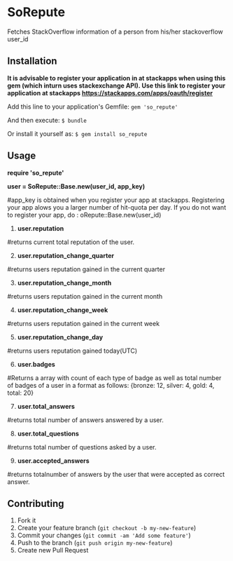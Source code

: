 # SoRepute 

  Fetches StackOverflow information of a person from his/her stackoverflow user_id

## Installation

  **It is advisable to register your application in at stackapps when using this gem (which inturn uses stackexchange API). Use this link to register your application at stackapps https://stackapps.com/apps/oauth/register**

Add this line to your application's Gemfile:
  `gem 'so_repute'`

And then execute:
  `$ bundle`

Or install it yourself as:
  `$ gem install so_repute`

## Usage

  **require 'so_repute'**

  **user = SoRepute::Base.new(user_id, app_key)**
  
  #app_key is obtained when you register your app at stackapps. Registering your app alows you a larger number of hit-quota per day. If you do not want to register your app, do : oRepute::Base.new(user_id)

  1) **user.reputation**

  #returns current total reputation of the user.

  2) **user.reputation_change_quarter**

  #returns users reputation gained in the current quarter

  3) **user.reputation_change_month**

  #returns users reputation gained in the current month


  4) **user.reputation_change_week**

  #returns users reputation gained in the current week
  

  5) **user.reputation_change_day**

  #returns users reputation gained today(UTC) 
  
  6) **user.badges**

  #Returns a array with count of each type of badge as well as total number of badges of a user in a format as follows: {bronze: 12, silver: 4, gold: 4, total: 20}
  

  7) **user.total_answers**

  #returns total number of answers answered by a user.
  
    
  8) **user.total_questions**

  #returns total number of questions asked by a user.
  
  
  9) **user.accepted_answers**

  #returns totalnumber of answers by the user that were accepted as correct answer.
  

## Contributing

1. Fork it
2. Create your feature branch (`git checkout -b my-new-feature`)
3. Commit your changes (`git commit -am 'Add some feature'`)
4. Push to the branch (`git push origin my-new-feature`)
5. Create new Pull Request
